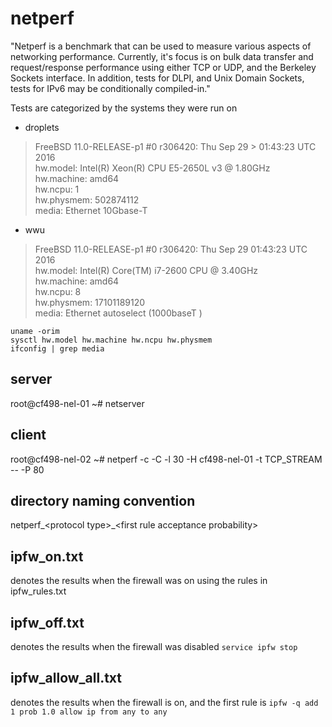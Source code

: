 # netperf

"Netperf is a benchmark that can be used to measure various aspects of
networking performance. Currently, it's focus is on bulk data transfer and
request/response performance using either TCP or UDP, and the Berkeley Sockets
interface. In addition, tests for DLPI, and Unix Domain Sockets, tests for IPv6
may be conditionally compiled-in."

Tests are categorized by the systems they were run on
- droplets
> FreeBSD 11.0-RELEASE-p1 #0 r306420: Thu Sep 29 > 01:43:23 UTC 2016  
> hw.model: Intel(R) Xeon(R) CPU E5-2650L v3 @ 1.80GHz  
> hw.machine: amd64  
> hw.ncpu: 1  
> hw.physmem: 502874112  
> media: Ethernet 10Gbase-T <full-duplex>

- wwu
> FreeBSD 11.0-RELEASE-p1 #0 r306420: Thu Sep 29 01:43:23 UTC 2016  
> hw.model: Intel(R) Core(TM) i7-2600 CPU @ 3.40GHz  
> hw.machine: amd64  
> hw.ncpu: 8  
> hw.physmem: 17101189120  
> media: Ethernet autoselect (1000baseT <full-duplex>)

```
uname -orim
sysctl hw.model hw.machine hw.ncpu hw.physmem
ifconfig | grep media
```

## server
root@cf498-nel-01 ~# netserver

## client
root@cf498-nel-02 ~# netperf -c -C -l 30 -H cf498-nel-01 -t TCP_STREAM -- -P 80

## directory naming convention
netperf_\<protocol type\>_\<first rule acceptance probability\>

## ipfw_on.txt
denotes the results when the firewall was on using the rules in ipfw_rules.txt

## ipfw_off.txt
denotes the results when the firewall was disabled
  `service ipfw stop`

## ipfw_allow_all.txt
denotes the results when the firewall is on, and the first rule is 
  `ipfw -q add 1 prob 1.0 allow ip from any to any`
